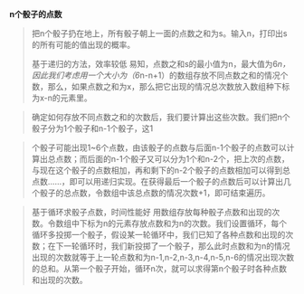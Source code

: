 **n个骰子的点数**


> 把n个骰子扔在地上，所有骰子朝上一面的点数之和为s。输入n，打印出s的所有可能的值出现的概率。
>
>基于递归的方法，效率较低
>易知，点数之和s的最小值为n，最大值为6*n，因此我们考虑用一个大小为（6*n-n+1）的数组存放不同点数之和的情况个数，那么，如果点数之和为x，那么把它出现的情况总次数放入数组种下标为x-n的元素里。

>确定如何存放不同点数之和的次数后，我们要计算出这些次数。我们把n个骰子分为1个骰子和n-1个骰子，这1
 
>个骰子可能出现1~6个点数，由该骰子的点数与后面n-1个骰子的点数可以计算出总点数；而后面的n-1个骰子又可以分为1个和n-2个，把上次的点数，与现在这个骰子的点数相加，再和剩下的n-2个骰子的点数相加可以得到总点数……，即可以用递归实现。在获得最后一个骰子的点数后可以计算出几个骰子的总点数，令数组中该总点数的情况次数+1，即可结束遍历。
 
> 基于循环求骰子点数，时间性能好
> 用数组存放每种骰子点数和出现的次数。令数组中下标为n的元素存放点数和为n的次数。我们设置循环，每个循环多投掷一个骰子，假设某一轮循环中，我们已知了各种点数和出现的次数；在下一轮循环时，我们新投掷了一个骰子，那么此时点数和为n的情况出现的次数就等于上一轮点数和为n-1,n-2,n-3,n-4,n-5,n-6的情况出现次数的总和。从第一个骰子开始，循环n次，就可以求得第n个骰子时各种点数和出现的次数。
